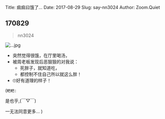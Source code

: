 Title: 痲痲曰饿了...
Date: 2017-08-29
Slug: say-nn3024
Author: Zoom.Quiet


## 170829
> nn3024

![...jpg](http://momoko.zoomquiet.top/niuniu-albums/nn2017/170829-nn3024.jpeg?imageView2/2/w/360)

- 突然觉得很饿，在厅里喝汤，
- 被周老板发现后恶狠狠的对我说：
    + 死胖子，就知道吃，
    + 都控制不住自己所以就这么胖！
- 🙄好有道理的样子！


(`粑粑:` 

是也乎,(￣▽￣)

一无法同意更多...
)
